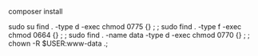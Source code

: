 
composer install

sudo su
find . -type d -exec chmod 0775 {} \; ; sudo find . -type f -exec chmod 0664 {} \; ; sudo find . -name data -type d -exec chmod 0770 {} \; ; chown -R $USER:www-data .;

